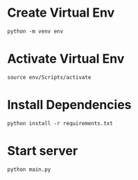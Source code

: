 # Create Virtual Env
    python -m venv env

# Activate Virtual Env
    source env/Scripts/activate

# Install Dependencies
    python install -r requirements.txt

# Start server
    python main.py
